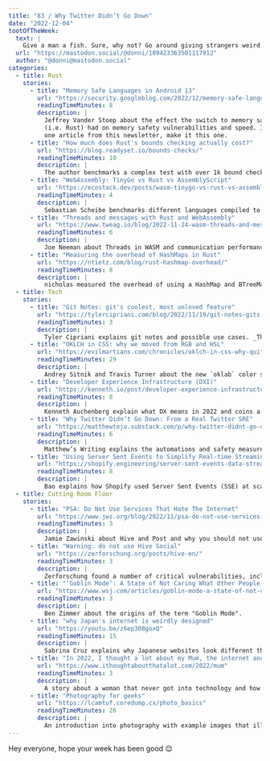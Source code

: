 ```yaml
---
title: "83 / Why Twitter Didn’t Go Down"
date: "2022-12-04"
tootOfTheWeek:
  text: |
    Give a man a fish. Sure, why not? Go around giving strangers weird fish gifts. Who cares
  url: "https://mastodon.social/@donni/109423363501117912"
  author: "@donni@mastodon.social"
categories:
  - title: Rust
    stories:
      - title: "Memory Safe Languages in Android 13"
        url: "https://security.googleblog.com/2022/12/memory-safe-languages-in-android-13.html"
        readingTimeMinutes: 8
        description: |
          Jeffrey Vander Stoep about the effect the switch to memory safe languages
          (i.e. Rust) had on memory safety vulnerabilities and speed. If you only read
          one article from this newsletter, make it this one.
      - title: "How much does Rust's bounds checking actually cost?"
        url: "https://blog.readyset.io/bounds-checks/"
        readingTimeMinutes: 10
        description: |
          The author benchmarks a complex test with over 1k bound checks against the same test with bounds checks disabled.
      - title: "WebAssembly: TinyGo vs Rust vs AssemblyScript"
        url: "https://ecostack.dev/posts/wasm-tinygo-vs-rust-vs-assemblyscript/"
        readingTimeMinutes: 4
        description: |
          Sebastian Scheibe benchmarks different languages compiled to WebAssembly.
      - title: "Threads and messages with Rust and WebAssembly"
        url: "https://www.tweag.io/blog/2022-11-24-wasm-threads-and-messages/"
        readingTimeMinutes: 6
        description: |
          Joe Neeman about Threads in WASM and communication performance.
      - title: "Measuring the overhead of HashMaps in Rust"
        url: "https://ntietz.com/blog/rust-hashmap-overhead/"
        readingTimeMinutes: 8
        description: |
          nicholas measured the overhead of using a HashMap and BTreeMap in Rust.
  - title: Tech
    stories:
      - title: "Git Notes: git's coolest, most unloved­ feature"
        url: "https://tylercipriani.com/blog/2022/11/19/git-notes-gits-coolest-most-unloved-feature"
        readingTimeMinutes: 3
        description: |
          Tyler Cipriani explains git notes and possible use cases. _Thanks, Lukas!_
      - title: "OKLCH in CSS: why we moved from RGB and HSL"
        url: "https://evilmartians.com/chronicles/oklch-in-css-why-quit-rgb-hsl"
        readingTimeMinutes: 29
        description: |
          Andrey Sitnik and Travis Turner about the new `oklab` color space in CSS and why it’s better than everything else.
      - title: "Developer Experience Infrastructure (DXI)"
        url: "https://kenneth.io/post/developer-experience-infrastructure-dxi"
        readingTimeMinutes: 8
        description: |
          Kenneth Auchenberg explain what DX means in 2022 and coins a new acronym for Developer Experience Infrastructure: DXI
      - title: "Why Twitter Didn’t Go Down: From a Real Twitter SRE"
        url: "https://matthewtejo.substack.com/p/why-twitter-didnt-go-down-from-a"
        readingTimeMinutes: 6
        description: |
          Matthew’s Writing explains the automations and safety measures in place for the caches at Twitter.
      - title: "Using Server Sent Events to Simplify Real-time Streaming at Scale"
        url: "https://shopify.engineering/server-sent-events-data-streaming"
        readingTimeMinutes: 8
        description: |
          Bao explains how Shopify used Server Sent Events (SSE) at scale for the Black Friday Cyber Monday Live Map.
  - title: Cutting Room Floor
    stories:
      - title: "PSA: Do Not Use Services That Hate The Internet"
        url: "https://www.jwz.org/blog/2022/11/psa-do-not-use-services-that-hate-the-internet/"
        readingTimeMinutes: 3
        description: |
          Jamie Zawinski about Hive and Post and why you should not use them.
      - title: "Warning: do not use Hive Social"
        url: "https://zerforschung.org/posts/hive-en/"
        readingTimeMinutes: 3
        description: |
          Zerforschung found a number of critical vulnerabilities, including editing other people's posts, which were ignored until Hive deactivated their servers.
      - title: "‘Goblin Mode’: A State of Not Caring What Other People Think"
        url: "https://www.wsj.com/articles/goblin-mode-a-state-of-not-caring-what-other-people-think-11669389442"
        readingTimeMinutes: 3
        description: |
          Ben Zimmer about the origins of the term "Goblin Mode".
      - title: "why Japan's internet is weirdly designed"
        url: "https://youtu.be/z6ep308goxQ"
        readingTimeMinutes: 15
        description: |
          Sabrina Cruz explains why Japanese websites look different than the rest of the world.
      - title: "In 2022, I thought a lot about my Mum, the internet and a cashless society"
        url: "https://www.ithoughtaboutthatalot.com/2022/mum"
        readingTimeMinutes: 3
        description: |
          A story about a woman that never got into technology and how society is ignorant of these people.
      - title: "Photography for geeks"
        url: "https://lcamtuf.coredump.cx/photo_basics"
        readingTimeMinutes: 26
        description: |
          An introduction into photography with example images that illustrate the effect of different techniques.
---
```


Hey everyone, hope your week has been good 😌
